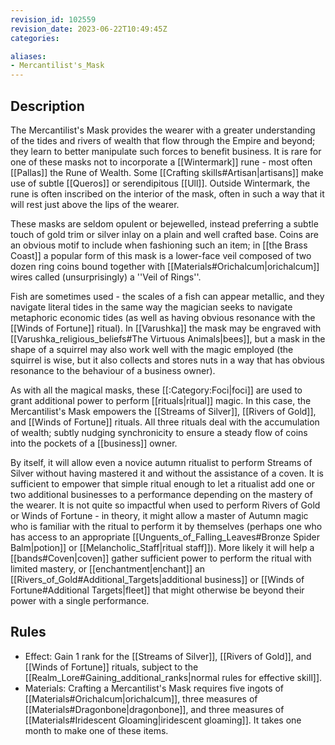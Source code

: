 ```yaml
---
revision_id: 102559
revision_date: 2023-06-22T10:49:45Z
categories:

aliases:
- Mercantilist's_Mask
---
```



## Description
The Mercantilist's Mask provides the wearer with a greater understanding of the tides and rivers of wealth that flow through the Empire and beyond; they learn to better manipulate such forces to benefit business. It is rare for one of these masks not to incorporate a [[Wintermark]] rune - most often [[Pallas]] the Rune of Wealth. Some [[Crafting skills#Artisan|artisans]] make use of subtle [[Queros]] or serendipitous [[Ull]]. Outside Wintermark, the rune is often inscribed on the interior of the mask, often in such a way that it will rest just above the lips of the wearer.

These masks are seldom opulent or bejewelled, instead preferring a subtle touch of gold trim or silver inlay on a plain and well crafted base. Coins are an obvious motif to include when fashioning such an item; in [[the Brass Coast]] a popular form of this mask is a lower-face veil composed of two dozen ring coins bound together with [[Materials#Orichalcum|orichalcum]] wires called (unsurprisingly) a ''Veil of Rings''. 

Fish are sometimes used - the scales of a fish can appear metallic, and they navigate literal tides in the same way the magician seeks to navigate metaphoric economic tides (as well as having obvious resonance with the [[Winds of Fortune]] ritual). In [[Varushka]] the mask may be engraved with [[Varushka_religious_beliefs#The Virtuous Animals|bees]], but a mask in the shape of a squirrel may also work well with the magic employed (the squirrel is wise, but it also collects and stores nuts in a way that has obvious resonance to the behaviour of a business owner).

As with all the magical masks, these [[:Category:Foci|foci]] are used to grant additional power to perform [[rituals|ritual]] magic. In this case, the Mercantilist's Mask empowers the [[Streams of Silver]], [[Rivers of Gold]], and [[Winds of Fortune]] rituals. All three rituals deal with the accumulation of wealth; subtly nudging synchronicity to ensure a steady flow of coins into the pockets of a [[business]] owner.

By itself, it will allow even a novice autumn ritualist to perform Streams of Silver without having mastered it and without the assistance of a coven. It is sufficient to empower that simple ritual enough to let a ritualist add one or two additional businesses to a performance depending on the mastery of the wearer. It is not quite so impactful when used to perform Rivers of Gold or Winds of Fortune - in theory, it might allow a master of Autumn magic who is familiar with the ritual to perform it by themselves (perhaps one who has access to an appropriate [[Unguents_of_Falling_Leaves#Bronze Spider Balm|potion]] or [[Melancholic_Staff|ritual staff]]). More likely it will help a [[bands#Coven|coven]] gather sufficient power to perform the ritual with limited mastery, or [[enchantment|enchant]] an [[Rivers_of_Gold#Additional_Targets|additional business]] or [[Winds of Fortune#Additional Targets|fleet]] that might otherwise be beyond their power with a single performance.

## Rules

* Effect: Gain 1 rank for the [[Streams of Silver]], [[Rivers of Gold]], and [[Winds of Fortune]] rituals, subject to the [[Realm_Lore#Gaining_additional_ranks|normal rules for effective skill]].
* Materials: Crafting a Mercantilist's Mask requires five ingots of [[Materials#Orichalcum|orichalcum]], three measures of [[Materials#Dragonbone|dragonbone]], and three measures of [[Materials#Iridescent Gloaming|iridescent gloaming]]. It takes one month to make one of these items.

